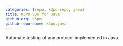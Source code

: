 ```yaml
---
categories: [repo, k3po-repo, java]
title: K3PO SDK for Java
github-org: k3po
github-repo-name: k3po.java
---
```


Automate testing of any protocol implemented in Java